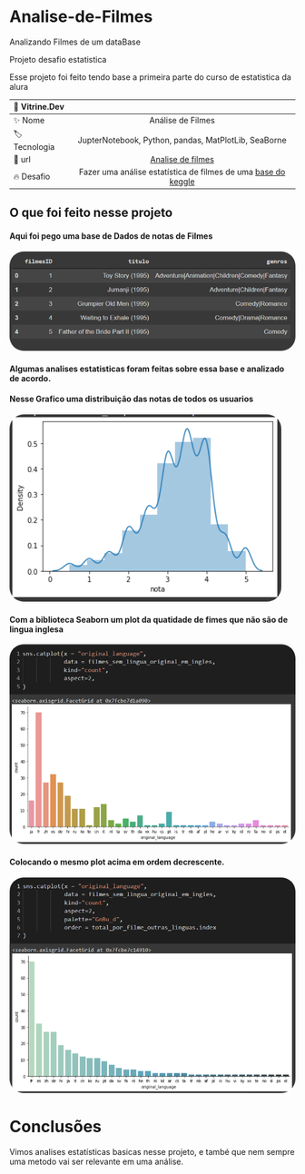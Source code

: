 # Analise-de-Filmes
Analizando Filmes de um dataBase

Projeto desafio estatistica 

Esse projeto foi feito tendo base a primeira parte do curso de estatistica da alura

|🔨 Vitrine.Dev   |    |
|:-----------------|:---:|
|✨ Nome        | Análise de Filmes|
|🏷️ Tecnologia  | JupterNotebook, Python, pandas, MatPlotLib, SeaBorne|
|🚀 url         | [Analise de filmes](https://github.com/vitaoTM/Analise-de-Filmes/blob/main/Analise_de_Filmes.ipynb)|
|🔥 Desafio     | Fazer uma análise estatística de filmes de uma [base do keggle](https://www.kaggle.com/datasets/tmdb/tmdb-movie-metadata)|


## O que foi feito nesse projeto 

#### Aqui foi pego uma base de Dados de notas de Filmes
<img style="border-radius:25px;" src="images/lista_de_filmes.PNG"> <br>

#### Algumas analises estatisticas foram feitas sobre essa base e analizado de acordo. <br>

#### Nesse Grafico uma distribuição das notas de todos os usuarios 
<img style="border-radius: 25px;" src="images/dist_plot_notas.PNG"> <br>

#### Com a biblioteca Seaborn um plot da quatidade de fimes que não são de lingua inglesa
<img style="border-radius: 25px;" src="images/Organizacao 1.PNG"> <br>

#### Colocando o mesmo plot acima em ordem decrescente. 
<img hight="260" style="border-radius: 25px;" src="images/Organizacao 2.PNG">


# Conclusões

Vimos analises estatísticas basicas nesse projeto, e també que nem sempre uma metodo vai ser relevante em uma análise.
